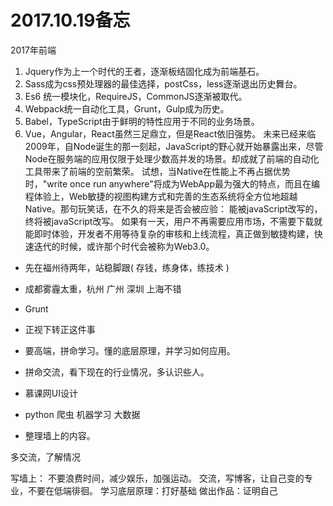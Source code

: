 
# 2017.10.19备忘



2017年前端
1. Jquery作为上一个时代的王者，逐渐板结固化成为前端基石。
2. Sass成为css预处理器的最佳选择，postCss，less逐渐退出历史舞台。
3. Es6 统一模块化，RequireJS，CommonJS逐渐被取代。
4. Webpack统一自动化工具，Grunt，Gulp成为历史。
5. Babel，TypeScript由于鲜明的特性应用于不同的业务场景。
6. Vue，Angular，React虽然三足鼎立，但是React依旧强势。
未来已经来临
2009年，自Node诞生的那一刻起，JavaScript的野心就开始暴露出来，尽管Node在服务端的应用仅限于处理少数高并发的场景。却成就了前端的自动化工具带来了前端的空前繁荣。
试想，当Native在性能上不再占据优势时，"write once run anywhere"将成为WebApp最为强大的特点，而且在编程体验上，Web敏捷的视图构建方式和完善的生态系统将全方位地超越Native。那句玩笑话，在不久的将来是否会被应验：
能被javaScript改写的，终将被javaScript改写。
如果有一天，用户不再需要应用市场，不需要下载就能即时体验，开发者不用等待复杂的审核和上线流程，真正做到敏捷构建，快速迭代的时候，或许那个时代会被称为Web3.0。






















* 先在福州待两年，站稳脚跟( 存钱，练身体，练技术 )
* 成都雾霾太重，杭州 广州 深圳 上海不错


* Grunt






* 正视下转正这件事

* 要高端，拼命学习。懂的底层原理，并学习如何应用。

* 拼命交流，看下现在的行业情况，多认识些人。

* 慕课网UI设计
* python 爬虫 机器学习 大数据











* 整理墙上的内容。


多交流，了解情况


写墙上：
不要浪费时间，减少娱乐，加强运动。
交流，写博客，让自己变的专业，不要在低端徘徊。
学习底层原理：打好基础
做出作品：证明自己



